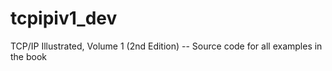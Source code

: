 # tcpipiv1_dev
TCP/IP Illustrated, Volume 1 (2nd Edition) -- Source code for all examples in the book

